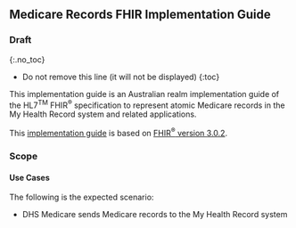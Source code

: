 ## Medicare Records FHIR Implementation Guide

### Draft


{:.no_toc}

<!--{% include publish-box.html %}-->


<!-- TOC  the css styling for this is \pages\assets\css\project.css under 'markdown-toc'-->

* Do not remove this line (it will not be displayed)
{:toc}

<!-- end TOC -->

This implementation guide is an Australian realm implementation guide of the HL7<sup>TM</sup> FHIR<sup>&reg;</sup> specification to represent atomic Medicare records in the My Health Record system and related applications.

This [implementation guide](http://hl7.org/fhir/STU3/implementationguide.html) is based on [FHIR<sup>&reg;</sup> version 3.0.2](http://hl7.org/fhir/STU3/index.html).

### Scope

#### Use Cases
The following is the expected scenario:
* DHS Medicare sends Medicare records to the My Health Record system









